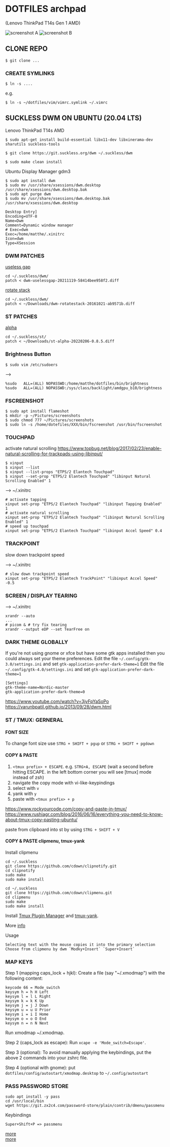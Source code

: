 # DOTFILES **arch**pad  
(Lenovo ThinkPad T14s Gen 1 AMD)

![screenshot A](_assets/screen-dwm.png)
![screenshot B](_assets/screen.png)

## CLONE REPO
```
$ git clone ...
```

### CREATE SYMLINKS
```
$ ln -s ....
``` 

e.g.

```
$ ln -s ~/dotfiles/vim/vimrc.symlink ~/.vimrc
```

## SUCKLESS DWM ON UBUNTU (20.04 LTS)
Lenovo ThinkPad T14s AMD

```
$ sudo apt-get install build-essential libx11-dev libxinerama-dev sharutils suckless-tools

$ git clone https://git.suckless.org/dwm ~/.suckless/dwm

$ sudo make clean install
```

Ubuntu Display Manager gdm3
```
$ sudo apt install dwm
$ sudo mv /usr/share/xsessions/dwm.desktop /usr/share/xsessions/dwm.desktop.bak
$ sudo apt purge dwm
$ sudo mv /usr/share/xsessions/dwm.desktop.bak /usr/share/xsessions/dwm.desktop
```

```
Desktop Entry]
Encoding=UTF-8
Name=Dwm
Comment=Dynamic window manager
# Exec=dwm
Exec=/home/matthe/.xinitrc
Icon=dwm
Type=XSession

```

### DWM PATCHES

[useless gap](https://dwm.suckless.org/patches/uselessgap/)

```
cd ~/.suckless/dwm/
patch < dwm-uselessgap-20211119-58414bee958f2.diff
```

[rotate stack ](https://dwm.suckless.org/patches/rotatestack/)

```
cd ~/.suckless/dwm/
patch < ~/Downloads/dwm-rotatestack-20161021-ab9571b.diff
```

### ST PATCHES

[alpha](https://st.suckless.org/patches/alpha/)

```
cd ~/.suckless/st/
patch < ~/Downloads/st-alpha-20220206-0.8.5.diff
```


### Brightness Button
```
$ sudo vim /etc/sudoers
```
-->
```
%sudo   ALL=(ALL) NOPASSWD:/home/matthe/dotfiles/bin/brightness
%sudo   ALL=(ALL) NOPASSWD:/sys/class/backlight/amdgpu_b10/brightness
```

### FSCREENSHOT

```
$ sudo apt install flameshot
$ mkdir -p ~/Pictures/screenshots
$ sudo chmod 777 ~/Pictures/screenshots
$ sudo ln -s /home/dotefiles/XXX/bin/fscreenshot /usr/bin/fscreenshot
``` 

### TOUCHPAD
activate natural scrolling
https://www.topbug.net/blog/2017/02/23/enable-natural-scrolling-for-trackpads-using-libinput/

```
$ xinput 
$ xinput --list
$ xinput --list-props "ETPS/2 Elantech Touchpad"
$ xinput --set-prop "ETPS/2 Elantech Touchpad" "libinput Natural Scrolling Enabled" 1
```

--> ~/.xinitrc
```
# activate tapping
xinput set-prop "ETPS/2 Elantech Touchpad" "libinput Tapping Enabled" 1
# activate natural scrolling
xinput set-prop "ETPS/2 Elantech Touchpad" "libinput Natural Scrolling Enabled" 1
# speed up touchpad
xinput set-prop "ETPS/2 Elantech Touchpad" "libinput Accel Speed" 0.4
```
### TRACKPOINT
slow down trackpoint speed

--> ~/.xinitrc
```
# slow down trackpoint speed
xinput set-prop "ETPS/2 Elantech TrackPoint" "libinput Accel Speed" -0.5
``` 

### SCREEN / DISPLAY TEARING
--> ~/.xinitrc
```
xrandr --auto
...
# picom & # try fix tearing
xrandr --output eDP --set TearFree on
``` 

### DARK THEME GLOBALLY

If you're not using gnome or xfce but have some gtk apps installed then you could always set your theme preferences.
Edit the file `~/.config/gtk-3.0/settings.ini` and set `gtk-application-prefer-dark-theme=1` 
Edit the file `~/.config/gtk-4.0/settings.ini` and set `gtk-application-prefer-dark-theme=1` 

``` 
[Settings]
gtk-theme-name=Nordic-master
gtk-application-prefer-dark-theme=0
``` 

https://www.youtube.com/watch?v=3jvFpYaSoPo
https://varunbpatil.github.io/2013/09/28/dwm.html



### ST / TMUX: GERNERAL

#### FONT SIZE

To change font size use `STRG + SHIFT + pgup` or `STRG + SHIFT + pgdown`

#### COPY & PASTE

1. `<tmux prefix> + ESCAPE`. e.g. `STRG+A, ESCAPE`
  (wait a second before hitting ESCAPE. in the left bottom corner you will see [tmux] mode instead of zsh)
1. navigate the copy mode with vi-like-keypindings
1. select with `v`
1. yank with `y`
1. paste with `<tmux prefix> + p`

https://www.rockyourcode.com/copy-and-paste-in-tmux/
https://www.rushiagr.com/blog/2016/06/16/everything-you-need-to-know-about-tmux-copy-pasting-ubuntu/

paste from clipboard into st by using `STRG + SHIFT + V`

#### COPY & PASTE clipmenu, tmux-yank

Install clipmenu

```  
cd ~/.suckless
git clone https://github.com/cdown/clipnotify.git
cd clipnotify
sudo make
sudo make install

cd ~/.suckless
git clone https://github.com/cdown/clipmenu.git
cd clipmenu
sudo make
sudo make install
```  
Install [Tmux Plugin Manager](https://github.com/tmux-plugins/tpm) and [tmux-yank](https://github.com/tmux-plugins/tmux-yank).

More [info](https://www.seanh.cc/2020/12/27/copy-and-paste-in-tmux/)

Usage
```
Selecting text with the mouse copies it into the primary selection
Choose from clipmenu by dwm `Modky+Insert` `Super+Insert`
```

### MAP KEYS

Step 1 (mapping caps_lock + hjkl): 
Create a file (say "~/.xmodmap") with the following content:
```
keycode 66 = Mode_switch
keysym h = h H Left
keysym l = l L Right
keysym k = k K Up
keysym j = j J Down
keysym u = u U Prior
keysym i = i I Home
keysym o = o O End
keysym n = n N Next
```

Run xmodmap ~/.xmodmap.

Step 2 (caps_lock as escape): Run `xcape -e 'Mode_switch=Escape'`.

Step 3 (optional): To avoid manually applying the keybindings, put the above 2 commands into your zshrc file.

Step 4 (optional with gnome): put `dotfiles/config/autostart/xmodmap.desktop` to `~/.config/autostart`


### PASS PASSWORD STORE

```
sudo apt install -y pass
cd /usr/local/bin
wget https://git.zx2c4.com/password-store/plain/contrib/dmenu/passmenu

```

Keybindings


```
Super+Shift+P => passmenu
```

[ more ](https://www.passwordstore.org)  
[ more ](https://ryan.himmelwright.net/post/setting-up-pass/)
